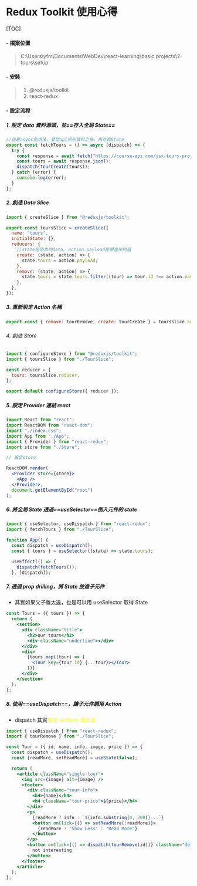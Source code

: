 # Redux Toolkit 使用心得

[TOC]

#### - 檔案位置

> C:\Users\yfm\Documents\WebDev\react-learning\basic projects\2-tours\setup

#### - 安裝

> 1. @reduxjs/toolkit
> 2. react-redux

#### - 設定流程

##### 1. 設定 data 資料源頭，並==存入全局 State==

```jsx
//這是async的用法，要從api抓到資料之後，再存進State
export const fetchTours = () => async (dispatch) => {
  try {
    const response = await fetch("https://course-api.com/jsx-tours-project");
    const tours = await response.json();
    dispatch(tourCreate(tours));
  } catch (error) {
    console.log(error);
  }
};
```

##### 2. 創造 Data Slice

```jsx
import { createSlice } from "@reduxjs/toolkit";

export const toursSlice = createSlice({
  name: "tours",
  initialState: {},
  reducers: {
    //state是原本的data, action.payload是帶進來的值
    create: (state, action) => {
      state.tours = action.payload;
    },
    remove: (state, action) => {
      state.tours = state.tours.filter((tour) => tour.id !== action.payload);
    },
  },
});
```

##### 3. 重新設定 Action 名稱

```jsx
export const { remove: tourRemove, create: tourCreate } = toursSlice.actions;
```

###### 4. 創造 Store

```jsx
import { configureStore } from "@reduxjs/toolkit";
import { toursSlice } from "./TourSlice";

const reducer = {
  tours: toursSlice.reducer,
};

export default configureStore({ reducer });
```

##### 5. 設定 Provider 連結 react

```jsx
import React from "react";
import ReactDOM from "react-dom";
import "./index.css";
import App from "./App";
import { Provider } from "react-redux";
import store from "./Store";

// 設定store

ReactDOM.render(
  <Provider store={store}>
    <App />
  </Provider>,
  document.getElementById("root")
);
```

##### 6. 將全局 State 透過==useSelector==倒入元件的 state

```jsx
import { useSelector, useDispatch } from "react-redux";
import { fetchTours } from "./TourSlice";

function App() {
  const dispatch = useDispatch();
  const { tours } = useSelector((state) => state.tours);

  useEffect(() => {
    dispatch(fetchTours());
  }, [dispatch]);
```

##### 7. 透過 prop drilling，將 State 放進子元件

- 其實如果父子離太遠，也是可以用 useSelector 取得 State

```jsx
const Tours = ({ tours }) => {
  return (
    <section>
      <div className="title">
        <h2>our tours</h2>
        <div className="underline"></div>
      </div>
      <div>
        {tours.map((tour) => (
          <Tour key={tour.id} {...tour}></Tour>
        ))}
      </div>
    </section>
  );
};
```

##### 8. 使用==useDispatch==，讓子元件調用 Action

- dispatch 其實<span style="color:yellow">就是 setState 全局版</span>

```jsx
import { useDispatch } from "react-redux";
import { tourRemove } from "./TourSlice";

const Tour = ({ id, name, info, image, price }) => {
  const dispatch = useDispatch();
  const [readMore, setReadMore] = useState(false);

  return (
    <article className="single-tour">
      <img src={image} alt={image} />
      <footer>
        <div className="tour-info">
          <h4>{name}</h4>
          <h4 className="tour-price">${price}</h4>
        </div>
        <p>
          {readMore ? info : `${info.substring(0, 200)}...`}
          <button onClick={() => setReadMore(!readMore)}>
            {readMore ? "Show Less" : "Read More"}
          </button>
        </p>
        <button onClick={() => dispatch(tourRemove(id))} className="delete-btn">
          not interesting
        </button>
      </footer>
    </article>
  );
};
```
